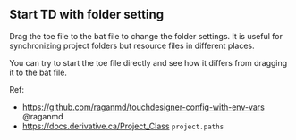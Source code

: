 Start TD with folder setting
--
Drag the toe file to the bat file to change the folder settings. It is useful for synchronizing project folders but resource files in different places.

You can try to start the toe file directly and see how it differs from dragging it to the bat file.

Ref:
- https://github.com/raganmd/touchdesigner-config-with-env-vars @raganmd
- https://docs.derivative.ca/Project_Class `project.paths`